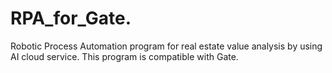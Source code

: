 # RPA_for_Gate.
Robotic Process Automation program for real estate value analysis by using AI cloud service. This program is compatible with Gate.
